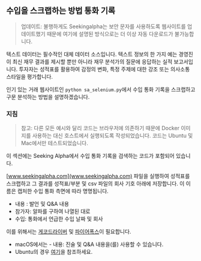 ## 수입을 스크랩하는 방법 통화 기록

> 업데이트: 불행하게도 Seekingalpha는 보안 문자를 사용하도록 웹사이트를 업데이트했기 때문에 여기에 설명된 방식으로는 더 이상 자동 다운로드가 불가능합니다.

텍스트 데이터는 필수적인 대체 데이터 소스입니다. 텍스트 정보의 한 가지 예는 경영진이 최신 재무 결과를 제시할 뿐만 아니라 재무 분석가의 질문에 응답하는 실적 보고서입니다. 투자자는 성적표를 활용하여 감정의 변화, 특정 주제에 대한 강조 또는 의사소통 스타일을 평가합니다.

인기 있는 거래 웹사이트인 `python sa_selenium.py`에서 수입 통화 기록을 스크랩하고 구문 분석하는 방법을 설명하겠습니다.

### 지침

> 참고: 다른 모든 예시와 달리 코드는 브라우저에 의존하기 때문에 Docker 이미지를 사용하는 대신 호스트에서 실행되도록 작성되었습니다. 코드는 Ubuntu 및 Mac에서만 테스트되었습니다.

이 섹션에는 Seeking Alpha에서 수입 통화 기록을 검색하는 코드가 포함되어 있습니다.

[www.seekingalpha.com](www.seekingalpha.com) 파일을 실행하여 성적표를 스크랩하고 그 결과를 성적표/부분 및 csv 파일의 회사 기호 아래에 저장합니다. 이 이름은 캡처한 수입 통화 측면에 따라 명명됩니다.
- 내용 : 발언 및 Q&A 내용
- 참가자: 알파를 구하여 나열된 대로
- 수입: 통화에서 언급한 수입 날짜 및 회사

이를 위해서는 [게코드라이버](https://github.com/mozilla/geckodriver/releases) 및 [파이어폭스](https://www.mozilla.org/en-US/firefox/new/)이 필요합니다.

- macOS에서는 - 내용: 진술 및 Q&A 내용을(를) 사용할 수 있습니다.
- Ubuntu의 경우 [여기](https://askubuntu.com/questions/870530/how-to-install-geckodriver-in-ubuntu)을 참조하세요.





